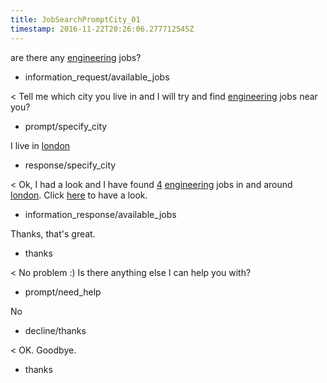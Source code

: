 ```yaml
---
title: JobSearchPromptCity_01
timestamp: 2016-11-22T20:26:06.277712545Z
---
```


are there any [engineering](jobrole) jobs?
* information_request/available_jobs

< Tell me which city you live in and I will try and find [engineering](jobrole) jobs near you?
* prompt/specify_city

I live in [london](city)
* response/specify_city

< Ok, I had a look and I have found [4](jobcount) [engineering](jobrole) jobs in and around [london](city). Click [here](jobboardlink) to have a look.
* information_response/available_jobs

Thanks, that's great.
* thanks

< No problem :) Is there anything else I can help you with?
* prompt/need_help

No
* decline/thanks

< OK. Goodbye.
* thanks
